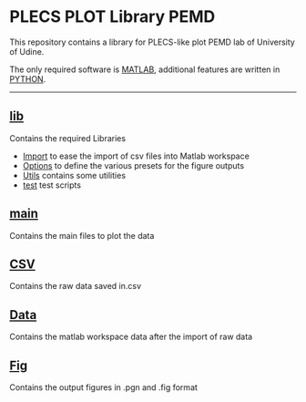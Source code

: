 # PLECS PLOT Library PEMD

This repository contains a library for PLECS-like plot PEMD lab of University of Udine.

The only required software is [MATLAB](https://it.mathworks.com/products/matlab.html), additional features are written in [PYTHON](https://www.python.org/).


---
## [lib](./lib)
Contains the required Libraries 
- [Import](./lib/import) to ease the import of csv files into Matlab workspace
- [Options](./lib/options) to define the various presets for the figure outputs
- [Utils](./lib/utils) contains some utilities
- [test](./lib/test) test scripts

## [main](./main)
Contains the main files to plot the data

## [CSV](./CSV)
Contains the raw data saved in.csv

## [Data](./Data)
Contains the matlab workspace data after the import of raw data

## [Fig](./Fig)
Contains the output figures in .pgn and .fig format
